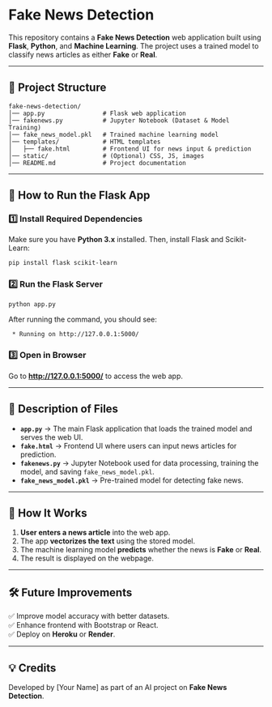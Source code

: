# Fake News Detection

This repository contains a **Fake News Detection** web application built using **Flask**, **Python**, and **Machine Learning**. The project uses a trained model to classify news articles as either **Fake** or **Real**.

---

## 📁 Project Structure

```
fake-news-detection/
│── app.py                # Flask web application
│── fakenews.py           # Jupyter Notebook (Dataset & Model Training)
│── fake_news_model.pkl   # Trained machine learning model
│── templates/            # HTML templates
│   ├── fake.html         # Frontend UI for news input & prediction
│── static/               # (Optional) CSS, JS, images
│── README.md             # Project documentation
```

---

## 🚀 How to Run the Flask App

### **1️⃣ Install Required Dependencies**
Make sure you have **Python 3.x** installed. Then, install Flask and Scikit-Learn:
```sh
pip install flask scikit-learn
```

### **2️⃣ Run the Flask Server**
```sh
python app.py
```
After running the command, you should see:
```
 * Running on http://127.0.0.1:5000/
```

### **3️⃣ Open in Browser**
Go to **http://127.0.0.1:5000/** to access the web app.

---

## 📜 Description of Files

- **`app.py`** → The main Flask application that loads the trained model and serves the web UI.
- **`fake.html`** → Frontend UI where users can input news articles for prediction.
- **`fakenews.py`** → Jupyter Notebook used for data processing, training the model, and saving `fake_news_model.pkl`.
- **`fake_news_model.pkl`** → Pre-trained model for detecting fake news.

---

## 📌 How It Works
1. **User enters a news article** into the web app.
2. The app **vectorizes the text** using the stored model.
3. The machine learning model **predicts** whether the news is **Fake** or **Real**.
4. The result is displayed on the webpage.

---

## 🛠️ Future Improvements
✅ Improve model accuracy with better datasets.  
✅ Enhance frontend with Bootstrap or React.  
✅ Deploy on **Heroku** or **Render**.

---

## 💡 Credits
Developed by [Your Name] as part of an AI project on **Fake News Detection**.

